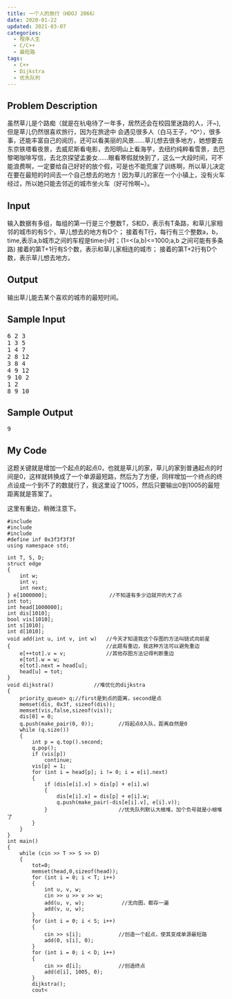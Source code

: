 ```yaml
---
title: 一个人的旅行（HDOJ 2066）
date: 2020-01-22
updated: 2021-03-07
categories:
  - 程序人生
  - C/C++
  - 最短路
tags:
  - C++
  - Dijkstra
  - 优先队列
---
```


<h2><strong>Problem Description</strong> </h2>

虽然草儿是个路痴（就是在杭电待了一年多，居然还会在校园里迷路的人，汗~),但是草儿仍然很喜欢旅行，因为在旅途中 会遇见很多人（白马王子，^0^），很多事，还能丰富自己的阅历，还可以看美丽的风景……草儿想去很多地方，她想要去东京铁塔看夜景，去威尼斯看电影，去阳明山上看海芋，去纽约纯粹看雪景，去巴黎喝咖啡写信，去北京探望孟姜女……眼看寒假就快到了，这么一大段时间，可不能浪费啊，一定要给自己好好的放个假，可是也不能荒废了训练啊，所以草儿决定在要在最短的时间去一个自己想去的地方！因为草儿的家在一个小镇上，没有火车经过，所以她只能去邻近的城市坐火车（好可怜啊~）。

<h2><strong>Input</strong> </h2>

输入数据有多组，每组的第一行是三个整数T，S和D，表示有T条路，和草儿家相邻的城市的有S个，草儿想去的地方有D个；
接着有T行，每行有三个整数a，b，time,表示a,b城市之间的车程是time小时；(1=<(a,b)<=1000;a,b 之间可能有多条路)
接着的第T+1行有S个数，表示和草儿家相连的城市；
接着的第T+2行有D个数，表示草儿想去地方。 

<h2><strong>Output</strong> </h2>

输出草儿能去某个喜欢的城市的最短时间。

<h2><strong>Sample Input</strong> </h2>

<pre class="wp-block-preformatted">6 2 3
1 3 5
1 4 7
2 8 12
3 8 4
4 9 12
9 10 2
1 2
8 9 10</pre>

<h2><strong>Sample Output</strong> </h2>

<pre class="wp-block-preformatted">9 </pre>

<h2>My Code </h2>

<p>这题关键就是增加一个起点的起点0，也就是草儿的家，草儿的家到普通起点的时间是0，这样就转换成了一个单源最短路，然后为了方便，同样增加一个终点的终点设成一个到不了的数就行了，我这里设了1005，然后只要输出0到1005的最短距离就是答案了。</p>

<p>这里有重边，稍微注意下。</p>

<pre class="wp-block-code"><code lang="cpp" class="language-cpp line-numbers">#include <iostream>
#include <queue>
#include <cstring>
#define inf 0x3f3f3f3f
using namespace std;

int T, S, D;
struct edge
{
    int w;
    int v;
    int next;
} e[1000000];                    //不知道有多少边就开的大了点
int tot;
int head[1000000];
int dis[1010];
bool vis[1010];
int s[1010];
int d[1010];
void add(int u, int v, int w)   //今天才知道我这个存图的方法叫链式向前星
{                               //此题有重边，我这种方法可以避免重边
    e[++tot].v = v;             //其他存图方法记得判断重边
    e[tot].w = w;
    e[tot].next = head[u];
    head[u] = tot;
}
void dijkstra()             //堆优化的dijkstra
{
    priority_queue<pair<int, int>> q;//first是到点的距离，second是点
    memset(dis, 0x3f, sizeof(dis));
    memset(vis,false,sizeof(vis));
    dis[0] = 0;
    q.push(make_pair(0, 0));        //将起点0入队，距离自然是0
    while (q.size())
    {
        int p = q.top().second;
        q.pop();
        if (vis[p])
            continue;
        vis[p] = 1;
        for (int i = head[p]; i != 0; i = e[i].next)
        {
            if (dis[e[i].v] > dis[p] + e[i].w)
            {
                dis[e[i].v] = dis[p] + e[i].w;
                q.push(make_pair(-dis[e[i].v], e[i].v));
            }                       //优先队列默认大根堆，加个负号就是小根堆了
        }
    }
}
int main()
{
    while (cin >> T >> S >> D)
    {
        tot=0;
        memset(head,0,sizeof(head));
        for (int i = 0; i < T; i++)
        {
            int u, v, w;
            cin >> u >> v >> w;
            add(u, v, w);            //无向图，都存一遍
            add(v, u, w);
        }
        for (int i = 0; i < S; i++)
        {
            cin >> s[i];            //创造一个起点，使其变成单源最短路
            add(0, s[i], 0);
        }
        for (int i = 0; i < D; i++)
        {
            cin >> d[i];            //创造终点
            add(d[i], 1005, 0);
        }
        dijkstra();
        cout<<dis[1005]<<endl;
    }
    return 0;
}</code></pre>

